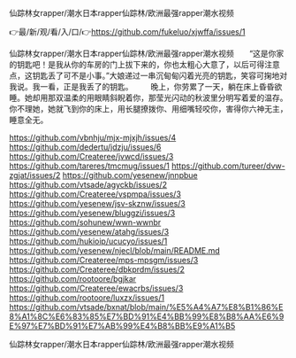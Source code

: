 仙踪林女rapper/潮水日本rapper仙踪林/欧洲最强rapper潮水视频

👉最/新/观/看/入/口/👉https://github.com/fukeluo/xjwffa/issues/1

仙踪林女rapper/潮水日本rapper仙踪林/欧洲最强rapper潮水视频　　“这是你家的钥匙吧！是我从你的车房的门上拔下来的，你也太粗心大意了，以后可得注意点，这钥匙丢了可不是小事。”大娘递过一串沉甸甸闪着光亮的钥匙，笑容可掬地对我说。我一看，正是我丢了的钥匙。
　　晚上，你劳累了一天，躺在床上昏昏欲睡。她却用那双温柔的用眼睛斜睨着你，那莹光闪动的秋波里分明写着爱的温存。你不理她，她就飞到你的床上，用长腿撩拨你、用细嘴轻咬你，害得你六神无主，睡意全无。


https://github.com/vbnhju/mjx-mjxjh/issues/4
https://github.com/dedertu/jdzju/issues/6
https://github.com/Createree/jvwcd/issues/3
https://github.com/tareres/tmcmug/issues/1
https://github.com/tureer/dvw-zgjat/issues/2
https://github.com/yesenew/jnnpbue
https://github.com/vtsade/agyckb/issues/2
https://github.com/Createree/vspmpa/issues/3
https://github.com/yesenew/jsv-skznw/issues/3
https://github.com/yesenew/bluggzi/issues/3
https://github.com/sohunew/wwn-wwnbr
https://github.com/yesenew/atahg/issues/3
https://github.com/hukioip/ucucyo/issues/1
https://github.com/yesenew/njecl/blob/main/README.md
https://github.com/Createree/mps-mpsgm/issues/3
https://github.com/Createree/dbkprdm/issues/2
https://github.com/rootoore/bgjkar
https://github.com/Createree/ewacrbs/issues/3
https://github.com/rootoore/luxzx/issues/1
https://github.com/vtsade/bxnat/blob/main/%E5%A4%A7%E8%B1%86%E8%A1%8C%E6%83%85%E7%BD%91%E4%BB%99%E8%B8%AA%E6%9E%97%E7%BD%91%E7%AB%99%E4%B8%BB%E9%A1%B5

仙踪林女rapper/潮水日本rapper仙踪林/欧洲最强rapper潮水视频
